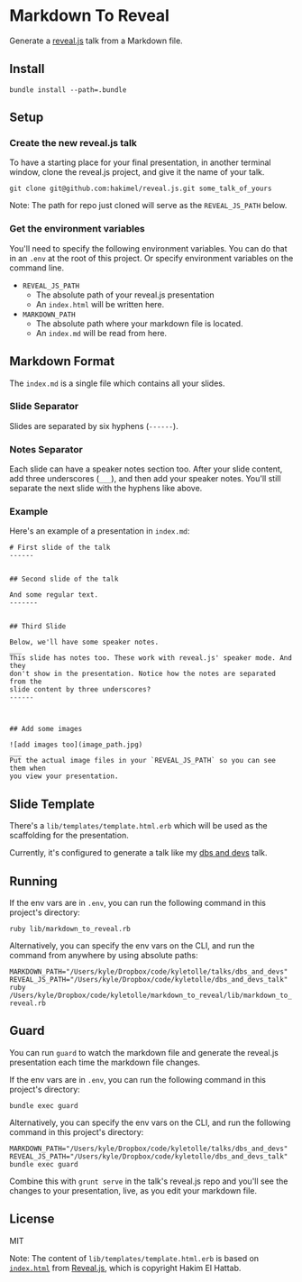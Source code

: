 # Markdown To Reveal

Generate a [reveal.js](https://github.com/hakimel/reveal.js) talk from a Markdown file.

## Install

`bundle install --path=.bundle`


## Setup

### Create the new reveal.js talk

To have a starting place for your final presentation, in another terminal window, clone the reveal.js project, and give it the name of your talk.

```
git clone git@github.com:hakimel/reveal.js.git some_talk_of_yours
```

Note: The path for repo just cloned will serve as the `REVEAL_JS_PATH` below.

### Get the environment variables

You'll need to specify the following environment variables. You can do that in
an `.env` at the root of this project. Or specify environment variables on the command line.

- `REVEAL_JS_PATH`
  - The absolute path of your reveal.js presentation
  - An `index.html` will be written here.
- `MARKDOWN_PATH`
  - The absolute path where your markdown file is located.
  - An `index.md` will be read from here.


## Markdown Format

The `index.md` is a single file which contains all your slides.

### Slide Separator

Slides are separated by six hyphens (`------`).

### Notes Separator

Each slide can have a speaker notes section too. After your slide content,
add three underscores (`___`), and then add your speaker notes. You'll still
separate the next slide with the hyphens like above.

### Example

Here's an example of a presentation in `index.md`:

```
# First slide of the talk
------


## Second slide of the talk

And some regular text.
-------


## Third Slide

Below, we'll have some speaker notes.
___
This slide has notes too. These work with reveal.js' speaker mode. And they
don't show in the presentation. Notice how the notes are separated from the
slide content by three underscores?
------



## Add some images

![add images too](image_path.jpg)
___
Put the actual image files in your `REVEAL_JS_PATH` so you can see them when
you view your presentation.
```


## Slide Template

There's a `lib/templates/template.html.erb` which will be used as the
scaffolding for the presentation.

Currently, it's configured to generate a talk like my
[dbs and devs](https://github.com/kyletolle/dbs_and_devs_talk) talk.


## Running

If the env vars are in `.env`, you can run the following command in this project's directory:

`ruby lib/markdown_to_reveal.rb`

Alternatively, you can specify the env vars on the CLI, and run the command from anywhere by using absolute paths:

`MARKDOWN_PATH="/Users/kyle/Dropbox/code/kyletolle/talks/dbs_and_devs" REVEAL_JS_PATH="/Users/kyle/Dropbox/code/kyletolle/dbs_and_devs_talk" ruby /Users/kyle/Dropbox/code/kyletolle/markdown_to_reveal/lib/markdown_to_reveal.rb`


## Guard

You can run `guard` to watch the markdown file and generate the reveal.js presentation each time the markdown file changes.

If the env vars are in `.env`, you can run the following command in this project's directory:

`bundle exec guard`

Alternatively, you can specify the env vars on the CLI, and run the following command in this project's directory:

`MARKDOWN_PATH="/Users/kyle/Dropbox/code/kyletolle/talks/dbs_and_devs" REVEAL_JS_PATH="/Users/kyle/Dropbox/code/kyletolle/dbs_and_devs_talk" bundle exec guard`

Combine this with `grunt serve` in the talk's reveal.js repo and you'll see the changes to your presentation, live, as you edit your markdown file.

## License

MIT

Note: The content of `lib/templates/template.html.erb` is based on [`index.html`](https://github.com/hakimel/reveal.js/blob/master/index.html) from [Reveal.js](https://github.com/hakimel/reveal.js/), which is copyright Hakim El Hattab.

